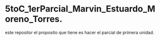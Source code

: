 # 5toC_1erParcial_Marvin_Estuardo_Moreno_Torres.
este repositor el proposito que tiene es hacer el parcial de primera unidad. 
